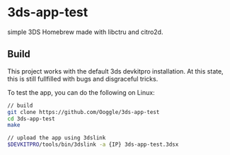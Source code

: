 # 3ds-app-test
simple 3DS Homebrew made with libctru and citro2d.

## Build

This project works with the default 3ds devkitpro installation.
At this state, this is still fullfilled with bugs and disgraceful tricks.

To test the app, you can do the following on Linux:
```sh
// build
git clone https://github.com/Ooggle/3ds-app-test
cd 3ds-app-test
make

// upload the app using 3dslink
$DEVKITPRO/tools/bin/3dslink -a {IP} 3ds-app-test.3dsx
```
